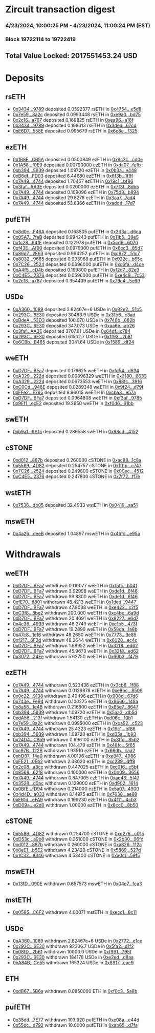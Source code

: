 # Zircuit transaction digest
### 4/23/2024, 10:00:25 PM - 4/23/2024, 11:00:24 PM (EST)
### Block 19722114 to 19722419

## Total Value Locked: 2017551453.24 USD

# Deposits
## rsETH
- [0x3434...9789](https://etherscan.io/address/0x34349c5569e7B846c3558961552D2202760A9789) deposited 0.0592377 rsETH in [0x4754...e5d8](https://etherscan.io/tx/0x34349c5569e7B846c3558961552D2202760A9789)
- [0x7e59...8a2c](https://etherscan.io/address/0x7e59c2E03a87Cf422B862bCe00cc76AB2C4E8a2c) deposited 0.0993448 rsETH in [0xe9a0...bd75](https://etherscan.io/tx/0x7e59c2E03a87Cf422B862bCe00cc76AB2C4E8a2c)
- [0x2c16...a767](https://etherscan.io/address/0x2c16f9840caB25DA3F143214Aa6A9d3feC4Da767) deposited 0.169825 rsETH in [0xea96...a16f](https://etherscan.io/tx/0x2c16f9840caB25DA3F143214Aa6A9d3feC4Da767)
- [0x3434...9789](https://etherscan.io/address/0x34349c5569e7B846c3558961552D2202760A9789) deposited 0.198613 rsETH in [0x3dea...67cd](https://etherscan.io/tx/0x34349c5569e7B846c3558961552D2202760A9789)
- [0xE6D7...558E](https://etherscan.io/address/0xE6D7dcCCf6F3148007764A6646e08A81119a558E) deposited 0.995679 rsETH in [0x6c8e...f325](https://etherscan.io/tx/0xE6D7dcCCf6F3148007764A6646e08A81119a558E)
## ezETH
- [0x1B8F...CB5A](https://etherscan.io/address/0x1B8F72095DC180803FCD84DfF91667B1A243CB5A) deposited 0.0500849 ezETH in [0x9c3c...cd0e](https://etherscan.io/tx/0x1B8F72095DC180803FCD84DfF91667B1A243CB5A)
- [0x1A58...f0E9](https://etherscan.io/address/0x1A5847F724EF426421516b10018659EB7084f0E9) deposited 0.00790000 ezETH in [0xda07...fefb](https://etherscan.io/tx/0x1A5847F724EF426421516b10018659EB7084f0E9)
- [0xb394...5939](https://etherscan.io/address/0xb3940c053579c2F842F581465d4EE7046E9C5939) deposited 1.09720 ezETH in [0x0b3a...e448](https://etherscan.io/tx/0xb3940c053579c2F842F581465d4EE7046E9C5939)
- [0xB6df...FD03](https://etherscan.io/address/0xB6df21296A5e7Fc98025e575391bf9423898FD03) deposited 6.44680 ezETH in [0x6f3b...1f9f](https://etherscan.io/tx/0xB6df21296A5e7Fc98025e575391bf9423898FD03)
- [0x7A49...4744](https://etherscan.io/address/0x7A493Be5c2ce014cD049Bf178a1ac0Db1B434744) deposited 1.70467 ezETH in [0x19c1...bf86](https://etherscan.io/tx/0x7A493Be5c2ce014cD049Bf178a1ac0Db1B434744)
- [0x3faf...AA3E](https://etherscan.io/address/0x3faf82B0Ffb5467cBcFF43428389a0D531D4AA3E) deposited 0.0200000 ezETH in [0x7f3f...8db5](https://etherscan.io/tx/0x3faf82B0Ffb5467cBcFF43428389a0D531D4AA3E)
- [0x7A49...4744](https://etherscan.io/address/0x7A493Be5c2ce014cD049Bf178a1ac0Db1B434744) deposited 0.109096 ezETH in [0x75d3...b894](https://etherscan.io/tx/0x7A493Be5c2ce014cD049Bf178a1ac0Db1B434744)
- [0x7A49...4744](https://etherscan.io/address/0x7A493Be5c2ce014cD049Bf178a1ac0Db1B434744) deposited 29.8278 ezETH in [0x3aa7...7ad4](https://etherscan.io/tx/0x7A493Be5c2ce014cD049Bf178a1ac0Db1B434744)
- [0x7A49...4744](https://etherscan.io/address/0x7A493Be5c2ce014cD049Bf178a1ac0Db1B434744) deposited 53.8366 ezETH in [0xaddd...17d7](https://etherscan.io/tx/0x7A493Be5c2ce014cD049Bf178a1ac0Db1B434744)
## pufETH
- [0x8d0c...F46A](https://etherscan.io/address/0x8d0c6Fe8b7F1C5BeE5d7DF37d9ab34974C48F46A) deposited 0.168505 pufETH in [0x3d3a...d6ca](https://etherscan.io/tx/0x8d0c6Fe8b7F1C5BeE5d7DF37d9ab34974C48F46A)
- [0x05A7...7feB](https://etherscan.io/address/0x05A793779CCDDf1b3C10264934C69a9061c67feB) deposited 0.994243 pufETH in [0x11b5...39e5](https://etherscan.io/tx/0x05A793779CCDDf1b3C10264934C69a9061c67feB)
- [0x1c28...64fF](https://etherscan.io/address/0x1c28073c81aaf9D701787c81d755B86ece4964fF) deposited 0.122978 pufETH in [0x5cd9...6070](https://etherscan.io/tx/0x1c28073c81aaf9D701787c81d755B86ece4964fF)
- [0xf43E...Af90](https://etherscan.io/address/0xf43EfEa896e57D4Fc6d28De6fb62038Eb4e8Af90) deposited 0.0979000 pufETH in [0x6ec3...85d7](https://etherscan.io/tx/0xf43EfEa896e57D4Fc6d28De6fb62038Eb4e8Af90)
- [0x86d7...2E63](https://etherscan.io/address/0x86d7d3D43829B889808FBb5Ad93916F6A9d42E63) deposited 0.994252 pufETH in [0xc972...51c7](https://etherscan.io/tx/0x86d7d3D43829B889808FBb5Ad93916F6A9d42E63)
- [0x8032...9685](https://etherscan.io/address/0x8032f1AD626be8D1e7F1ca0Eb5e49599E17B9685) deposited 0.993968 pufETH in [0x922c...b65c](https://etherscan.io/tx/0x8032f1AD626be8D1e7F1ca0Eb5e49599E17B9685)
- [0x7C26...2524](https://etherscan.io/address/0x7C26dB2a1FfCeCC7E5C1662638a6b1BE83ed2524) deposited 0.0696000 pufETH in [0xc6fa...d4ce](https://etherscan.io/tx/0x7C26dB2a1FfCeCC7E5C1662638a6b1BE83ed2524)
- [0xA4f5...cD4b](https://etherscan.io/address/0xA4f5F6501C3D7EE7bFDFAE25F2c1A22B764dcD4b) deposited 0.199800 pufETH in [0xf2d7...82e3](https://etherscan.io/tx/0xA4f5F6501C3D7EE7bFDFAE25F2c1A22B764dcD4b)
- [0xC4E5...2376](https://etherscan.io/address/0xC4E5Db8f9D59A0D5177138Df01ef1582b2492376) deposited 0.0596000 pufETH in [0xe4c9...7c53](https://etherscan.io/tx/0xC4E5Db8f9D59A0D5177138Df01ef1582b2492376)
- [0x2c16...a767](https://etherscan.io/address/0x2c16f9840caB25DA3F143214Aa6A9d3feC4Da767) deposited 0.354439 pufETH in [0x79c4...5e69](https://etherscan.io/tx/0x2c16f9840caB25DA3F143214Aa6A9d3feC4Da767)
## USDe
- [0xA360...1089](https://etherscan.io/address/0xA3609cf7872faa7804281c7C5eDB8b2D33001089) deposited 2.82467e+6 USDe in [0x92e2...51b5](https://etherscan.io/tx/0xA3609cf7872faa7804281c7C5eDB8b2D33001089)
- [0x293C...6E30](https://etherscan.io/address/0x293C6937D8D82e05B01335F7B33FBA0c8e256E30) deposited 30483.9 USDe in [0x31b6...c3ad](https://etherscan.io/tx/0x293C6937D8D82e05B01335F7B33FBA0c8e256E30)
- [0xBdeA...53D3](https://etherscan.io/address/0xBdeADE7Ae659ac740a9251d971b1FDb218f653D3) deposited 100.070 USDe in [0x746b...682b](https://etherscan.io/tx/0xBdeADE7Ae659ac740a9251d971b1FDb218f653D3)
- [0x293C...6E30](https://etherscan.io/address/0x293C6937D8D82e05B01335F7B33FBA0c8e256E30) deposited 347.073 USDe in [0xaa6e...ab26](https://etherscan.io/tx/0x293C6937D8D82e05B01335F7B33FBA0c8e256E30)
- [0x3faf...AA3E](https://etherscan.io/address/0x3faf82B0Ffb5467cBcFF43428389a0D531D4AA3E) deposited 3707.61 USDe in [0x64df...c784](https://etherscan.io/tx/0x3faf82B0Ffb5467cBcFF43428389a0D531D4AA3E)
- [0x293C...6E30](https://etherscan.io/address/0x293C6937D8D82e05B01335F7B33FBA0c8e256E30) deposited 61502.7 USDe in [0x1f93...2b8f](https://etherscan.io/tx/0x293C6937D8D82e05B01335F7B33FBA0c8e256E30)
- [0x6CBb...B465](https://etherscan.io/address/0x6CBbB64a17Dd1a32Af956408ffbBEF1372FaB465) deposited 3041.64 USDe in [0x1589...df24](https://etherscan.io/tx/0x6CBbB64a17Dd1a32Af956408ffbBEF1372FaB465)
## weETH
- [0xD7DF...BFa7](https://etherscan.io/address/0xD7DF7E085214743530afF339aFC420c7c720BFa7) deposited 0.178625 weETH in [0xfd54...d634](https://etherscan.io/tx/0xD7DF7E085214743530afF339aFC420c7c720BFa7)
- [0xA329...222d](https://etherscan.io/address/0xA329C4A197ef89c0463bBB9bE4ae676f3216222d) deposited 0.00896329 weETH in [0x3180...6633](https://etherscan.io/tx/0xA329C4A197ef89c0463bBB9bE4ae676f3216222d)
- [0xA329...222d](https://etherscan.io/address/0xA329C4A197ef89c0463bBB9bE4ae676f3216222d) deposited 0.0673553 weETH in [0x88fc...3916](https://etherscan.io/tx/0xA329C4A197ef89c0463bBB9bE4ae676f3216222d)
- [0xC0Cd...948E](https://etherscan.io/address/0xC0CdbCD0B24361Df8A888E18D2A3cEDD4CEc948E) deposited 0.0289348 weETH in [0x9f24...d79f](https://etherscan.io/tx/0xC0CdbCD0B24361Df8A888E18D2A3cEDD4CEc948E)
- [0xFFe2...E795](https://etherscan.io/address/0xFFe27CaaD927f286e4871ea183d16688424aE795) deposited 8.96015 weETH in [0xcba3...e57a](https://etherscan.io/tx/0xFFe27CaaD927f286e4871ea183d16688424aE795)
- [0xD7DF...BFa7](https://etherscan.io/address/0xD7DF7E085214743530afF339aFC420c7c720BFa7) deposited 0.0964808 weETH in [0xf3af...9785](https://etherscan.io/tx/0xD7DF7E085214743530afF339aFC420c7c720BFa7)
- [0x9Ef1...ecE2](https://etherscan.io/address/0x9Ef10964D932e4073418e32846A80a770859ecE2) deposited 19.2650 weETH in [0xf0d6...61bb](https://etherscan.io/tx/0x9Ef10964D932e4073418e32846A80a770859ecE2)
## swETH
- [0xb9a1...9Af5](https://etherscan.io/address/0xb9a171D847db1DB5620a3A4264193954DA229Af5) deposited 0.286558 swETH in [0x98cd...4152](https://etherscan.io/tx/0xb9a171D847db1DB5620a3A4264193954DA229Af5)
## cSTONE
- [0xd012...887b](https://etherscan.io/address/0xd012B82ce8a291f5aAdEc4254137EB22A63E887b) deposited 0.260000 cSTONE in [0xac98...1c8a](https://etherscan.io/tx/0xd012B82ce8a291f5aAdEc4254137EB22A63E887b)
- [0x5589...4D82](https://etherscan.io/address/0x558914cb1f8e9d3d9D37764BFBa5aC3AC7AD4D82) deposited 0.254757 cSTONE in [0x1fbb...c747](https://etherscan.io/tx/0x558914cb1f8e9d3d9D37764BFBa5aC3AC7AD4D82)
- [0x7C26...2524](https://etherscan.io/address/0x7C26dB2a1FfCeCC7E5C1662638a6b1BE83ed2524) deposited 0.249800 cSTONE in [0x00ec...4512](https://etherscan.io/tx/0x7C26dB2a1FfCeCC7E5C1662638a6b1BE83ed2524)
- [0xC4E5...2376](https://etherscan.io/address/0xC4E5Db8f9D59A0D5177138Df01ef1582b2492376) deposited 0.247800 cSTONE in [0x7f72...ff7e](https://etherscan.io/tx/0xC4E5Db8f9D59A0D5177138Df01ef1582b2492376)
## wstETH
- [0x7536...db05](https://etherscan.io/address/0x7536ffB51f80738247A1D5c86D2BDeE55A49db05) deposited 32.4933 wstETH in [0x0419...aa51](https://etherscan.io/tx/0x7536ffB51f80738247A1D5c86D2BDeE55A49db05)
## mswETH
- [0x4a26...deeB](https://etherscan.io/address/0x4a264b46F00739075FA2c337dA3c8a2E8E02deeB) deposited 1.04897 mswETH in [0x46fd...e95a](https://etherscan.io/tx/0x4a264b46F00739075FA2c337dA3c8a2E8E02deeB)
# Withdrawals
## weETH
- [0xD7DF...BFa7](https://etherscan.io/address/0xD7DF7E085214743530afF339aFC420c7c720BFa7) withdrawn 0.110077 weETH in [0xf5fc...b041](https://etherscan.io/tx/0xD7DF7E085214743530afF339aFC420c7c720BFa7)
- [0xD7DF...BFa7](https://etherscan.io/address/0xD7DF7E085214743530afF339aFC420c7c720BFa7) withdrawn 3.92998 weETH in [0xde1d...6f46](https://etherscan.io/tx/0xD7DF7E085214743530afF339aFC420c7c720BFa7)
- [0xD7DF...BFa7](https://etherscan.io/address/0xD7DF7E085214743530afF339aFC420c7c720BFa7) withdrawn 99.8300 weETH in [0xde1d...6f46](https://etherscan.io/tx/0xD7DF7E085214743530afF339aFC420c7c720BFa7)
- [0xfE70...8801](https://etherscan.io/address/0xfE7095C9dE2C5C76638f31C00dC90b94c4938801) withdrawn 48.4213 weETH in [0x1ded...9447](https://etherscan.io/tx/0xfE7095C9dE2C5C76638f31C00dC90b94c4938801)
- [0xD7DF...BFa7](https://etherscan.io/address/0xD7DF7E085214743530afF339aFC420c7c720BFa7) withdrawn 47.9038 weETH in [0xe422...c2f5](https://etherscan.io/tx/0xD7DF7E085214743530afF339aFC420c7c720BFa7)
- [0xC3f8...8be2](https://etherscan.io/address/0xC3f89F829CA23E85c59e9eC44a0c79e483d58be2) withdrawn 200.000 weETH in [0xc4bc...6a9d](https://etherscan.io/tx/0xC3f89F829CA23E85c59e9eC44a0c79e483d58be2)
- [0xD7DF...BFa7](https://etherscan.io/address/0xD7DF7E085214743530afF339aFC420c7c720BFa7) withdrawn 20.4691 weETH in [0x8227...e6d7](https://etherscan.io/tx/0xD7DF7E085214743530afF339aFC420c7c720BFa7)
- [0x4c36...4939](https://etherscan.io/address/0x4c3607e885147e13d348A4786ff63De6d5964939) withdrawn 48.2749 weETH in [0xe1b5...473f](https://etherscan.io/tx/0x4c3607e885147e13d348A4786ff63De6d5964939)
- [0xD7DF...BFa7](https://etherscan.io/address/0xD7DF7E085214743530afF339aFC420c7c720BFa7) withdrawn 19.2899 weETH in [0x58da...1a8b](https://etherscan.io/tx/0xD7DF7E085214743530afF339aFC420c7c720BFa7)
- [0x47c8...1e16](https://etherscan.io/address/0x47c809786c09f6831a279885802e7450De6d1e16) withdrawn 48.2650 weETH in [0x7773...3e85](https://etherscan.io/tx/0x47c809786c09f6831a279885802e7450De6d1e16)
- [0xf217...6F2d](https://etherscan.io/address/0xf2171FF3bBe7309FB03393ceB9e9D0Ab28276F2d) withdrawn 48.2644 weETH in [0x6028...ec4c](https://etherscan.io/tx/0xf2171FF3bBe7309FB03393ceB9e9D0Ab28276F2d)
- [0xD7DF...BFa7](https://etherscan.io/address/0xD7DF7E085214743530afF339aFC420c7c720BFa7) withdrawn 1.68952 weETH in [0x32f8...ed62](https://etherscan.io/tx/0xD7DF7E085214743530afF339aFC420c7c720BFa7)
- [0xD7DF...BFa7](https://etherscan.io/address/0xD7DF7E085214743530afF339aFC420c7c720BFa7) withdrawn 45.9673 weETH in [0x32f8...ed62](https://etherscan.io/tx/0xD7DF7E085214743530afF339aFC420c7c720BFa7)
- [0x3072...24Ee](https://etherscan.io/address/0x307225Bc52ef0fEDAa67b626996c0E74cEA924Ee) withdrawn 5.62750 weETH in [0x60b3...f479](https://etherscan.io/tx/0x307225Bc52ef0fEDAa67b626996c0E74cEA924Ee)
## ezETH
- [0x7A49...4744](https://etherscan.io/address/0x7A493Be5c2ce014cD049Bf178a1ac0Db1B434744) withdrawn 0.523436 ezETH in [0x3cb6...1f88](https://etherscan.io/tx/0x7A493Be5c2ce014cD049Bf178a1ac0Db1B434744)
- [0x7A49...4744](https://etherscan.io/address/0x7A493Be5c2ce014cD049Bf178a1ac0Db1B434744) withdrawn 0.0129878 ezETH in [0xe8bc...8509](https://etherscan.io/tx/0x7A493Be5c2ce014cD049Bf178a1ac0Db1B434744)
- [0x0c22...9138](https://etherscan.io/address/0x0c222343EB88087BD734CBe9A36068D4cF8b9138) withdrawn 2.49496 ezETH in [0x908d...67d6](https://etherscan.io/tx/0x0c222343EB88087BD734CBe9A36068D4cF8b9138)
- [0x743e...Fe94](https://etherscan.io/address/0x743e65C74de4Fd405624924162402A4388BbFe94) withdrawn 0.100275 ezETH in [0x9666...148a](https://etherscan.io/tx/0x743e65C74de4Fd405624924162402A4388BbFe94)
- [0x8a58...1e4B](https://etherscan.io/address/0x8a58D4944F54422b3DfEfF67Ab4533ec141D1e4B) withdrawn 0.216800 ezETH in [0x85e7...8647](https://etherscan.io/tx/0x8a58D4944F54422b3DfEfF67Ab4533ec141D1e4B)
- [0xb394...5939](https://etherscan.io/address/0xb3940c053579c2F842F581465d4EE7046E9C5939) withdrawn 1.09720 ezETH in [0x5aa3...db5d](https://etherscan.io/tx/0xb3940c053579c2F842F581465d4EE7046E9C5939)
- [0xdA56...213f](https://etherscan.io/address/0xdA56D56EB12118b686d1703C5c2e82E71573213f) withdrawn 1.54130 ezETH in [0xd06c...10b1](https://etherscan.io/tx/0xdA56D56EB12118b686d1703C5c2e82E71573213f)
- [0x7e59...8a2c](https://etherscan.io/address/0x7e59c2E03a87Cf422B862bCe00cc76AB2C4E8a2c) withdrawn 0.0995000 ezETH in [0xba52...c523](https://etherscan.io/tx/0x7e59c2E03a87Cf422B862bCe00cc76AB2C4E8a2c)
- [0x7A49...4744](https://etherscan.io/address/0x7A493Be5c2ce014cD049Bf178a1ac0Db1B434744) withdrawn 25.4323 ezETH in [0x19c1...bf86](https://etherscan.io/tx/0x7A493Be5c2ce014cD049Bf178a1ac0Db1B434744)
- [0xb394...5939](https://etherscan.io/address/0xb3940c053579c2F842F581465d4EE7046E9C5939) withdrawn 1.09720 ezETH in [0xd35a...1b93](https://etherscan.io/tx/0xb3940c053579c2F842F581465d4EE7046E9C5939)
- [0x24D4...C9b9](https://etherscan.io/address/0x24D43B0e4f55a8D4d4F91e2959990540A2fFC9b9) withdrawn 0.996100 ezETH in [0x3ffd...85b2](https://etherscan.io/tx/0x24D43B0e4f55a8D4d4F91e2959990540A2fFC9b9)
- [0x7A49...4744](https://etherscan.io/address/0x7A493Be5c2ce014cD049Bf178a1ac0Db1B434744) withdrawn 104.479 ezETH in [0x48fc...5f65](https://etherscan.io/tx/0x7A493Be5c2ce014cD049Bf178a1ac0Db1B434744)
- [0xc97B...122B](https://etherscan.io/address/0xc97B31276d72237D27ACeebbFD3819c352a2122B) withdrawn 1.93510 ezETH in [0x66db...caa2](https://etherscan.io/tx/0xc97B31276d72237D27ACeebbFD3819c352a2122B)
- [0xbD87...14a0](https://etherscan.io/address/0xbD87E1E513fcc7719318Bc268B8Fc4079a2c14a0) withdrawn 4.00196 ezETH in [0xe847...4986](https://etherscan.io/tx/0xbD87E1E513fcc7719318Bc268B8Fc4079a2c14a0)
- [0xFE21...0Eb2](https://etherscan.io/address/0xFE21Fce70ebf0c4f386e91F877b396e7d09F0Eb2) withdrawn 2.38020 ezETH in [0xc239...dff8](https://etherscan.io/tx/0xFE21Fce70ebf0c4f386e91F877b396e7d09F0Eb2)
- [0x2c08...a8cc](https://etherscan.io/address/0x2c08Ef6Ed094392FA99594B5e5E50EBfb459a8cc) withdrawn 0.447025 ezETH in [0xc016...c5bf](https://etherscan.io/tx/0x2c08Ef6Ed094392FA99594B5e5E50EBfb459a8cc)
- [0x8568...62f8](https://etherscan.io/address/0x85684C11FD750506CD8783a7cDC19Bc583ce62f8) withdrawn 0.100000 ezETH in [0x0b09...3656](https://etherscan.io/tx/0x85684C11FD750506CD8783a7cDC19Bc583ce62f8)
- [0x7A49...4744](https://etherscan.io/address/0x7A493Be5c2ce014cD049Bf178a1ac0Db1B434744) withdrawn 0.847005 ezETH in [0xac43...5f47](https://etherscan.io/tx/0x7A493Be5c2ce014cD049Bf178a1ac0Db1B434744)
- [0x3528...d0ac](https://etherscan.io/address/0x35288e260ecFfA56CdFA080C96A65124CbcDd0ac) withdrawn 0.129000 ezETH in [0xd902...1614](https://etherscan.io/tx/0x35288e260ecFfA56CdFA080C96A65124CbcDd0ac)
- [0x0BfE...fD94](https://etherscan.io/address/0x0BfE20FE3F089F50080a8E177B0D84E9836DfD94) withdrawn 0.214000 ezETH in [0x5a07...4900](https://etherscan.io/tx/0x0BfE20FE3F089F50080a8E177B0D84E9836DfD94)
- [0x4d4D...a033](https://etherscan.io/address/0x4d4D9A8c03d677A7f3447DF3BebdD2a6471ca033) withdrawn 8.14975 ezETH in [0x7638...ae88](https://etherscan.io/tx/0x4d4D9A8c03d677A7f3447DF3BebdD2a6471ca033)
- [0xE61d...eFA9](https://etherscan.io/address/0xE61dAA01934becb1e2e96ceEcE92fA8F200eeFA9) withdrawn 0.199230 ezETH in [0x4f11...4cb3](https://etherscan.io/tx/0xE61dAA01934becb1e2e96ceEcE92fA8F200eeFA9)
- [0xD09a...e2d0](https://etherscan.io/address/0xD09a66cdeBa2Cd815219379d88a234DE911Ce2d0) withdrawn 1.00000 ezETH in [0x8cc0...8b50](https://etherscan.io/tx/0xD09a66cdeBa2Cd815219379d88a234DE911Ce2d0)
## cSTONE
- [0x5589...4D82](https://etherscan.io/address/0x558914cb1f8e9d3d9D37764BFBa5aC3AC7AD4D82) withdrawn 0.254700 cSTONE in [0xd276...c015](https://etherscan.io/tx/0x558914cb1f8e9d3d9D37764BFBa5aC3AC7AD4D82)
- [0xD53c...a9b8](https://etherscan.io/address/0xD53c2194FC257aC324e0b7e6af1b34758fBBa9b8) withdrawn 0.251000 cSTONE in [0x2b30...96fd](https://etherscan.io/tx/0xD53c2194FC257aC324e0b7e6af1b34758fBBa9b8)
- [0xd012...887b](https://etherscan.io/address/0xd012B82ce8a291f5aAdEc4254137EB22A63E887b) withdrawn 0.260000 cSTONE in [0xa826...112a](https://etherscan.io/tx/0xd012B82ce8a291f5aAdEc4254137EB22A63E887b)
- [0x8eE1...b5E2](https://etherscan.io/address/0x8eE1902fBc9Cb3FF75592CFe8B9d8dd0268Eb5E2) withdrawn 4.23420 cSTONE in [0x5569...527d](https://etherscan.io/tx/0x8eE1902fBc9Cb3FF75592CFe8B9d8dd0268Eb5E2)
- [0x1C32...8346](https://etherscan.io/address/0x1C3281575B4d677713C6c1Fc8D638A2Ea2558346) withdrawn 4.53400 cSTONE in [0xa0c1...59f5](https://etherscan.io/tx/0x1C3281575B4d677713C6c1Fc8D638A2Ea2558346)
## mswETH
- [0x13fD...090E](https://etherscan.io/address/0x13fD0BA87F6084BB15F38C86CdCd0028b736090E) withdrawn 0.657573 mswETH in [0x04e7...fca3](https://etherscan.io/tx/0x13fD0BA87F6084BB15F38C86CdCd0028b736090E)
## mstETH
- [0x0585...C6F2](https://etherscan.io/address/0x058569B54f4d2F92e8B6A65B106b555eA505C6F2) withdrawn 4.00071 mstETH in [0xecc1...8c11](https://etherscan.io/tx/0x058569B54f4d2F92e8B6A65B106b555eA505C6F2)
## USDe
- [0xA360...1089](https://etherscan.io/address/0xA3609cf7872faa7804281c7C5eDB8b2D33001089) withdrawn 2.82467e+6 USDe in [0x2772...e1ce](https://etherscan.io/tx/0xA3609cf7872faa7804281c7C5eDB8b2D33001089)
- [0x293C...6E30](https://etherscan.io/address/0x293C6937D8D82e05B01335F7B33FBA0c8e256E30) withdrawn 92336.7 USDe in [0x5fa2...d1f2](https://etherscan.io/tx/0x293C6937D8D82e05B01335F7B33FBA0c8e256E30)
- [0x08fD...2b61](https://etherscan.io/address/0x08fD406840A6215EF9027701c923cF17240a2b61) withdrawn 10000.0 USDe in [0xf991...795f](https://etherscan.io/tx/0x08fD406840A6215EF9027701c923cF17240a2b61)
- [0x293C...6E30](https://etherscan.io/address/0x293C6937D8D82e05B01335F7B33FBA0c8e256E30) withdrawn 184178 USDe in [0xe2ed...d8aa](https://etherscan.io/tx/0x293C6937D8D82e05B01335F7B33FBA0c8e256E30)
- [0xA84B...Ce55](https://etherscan.io/address/0xA84B9205F69782FeA9a9Fa5C33E5F0aF4C36Ce55) withdrawn 165324 USDe in [0x8917...eae9](https://etherscan.io/tx/0xA84B9205F69782FeA9a9Fa5C33E5F0aF4C36Ce55)
## ETH
- [0xdB67...5B6a](https://etherscan.io/address/0xdB67cA062cF936F2b46965021eF9ef71862D5B6a) withdrawn 0.0850000 ETH in [0xf0c3...5a8b](https://etherscan.io/tx/0xdB67cA062cF936F2b46965021eF9ef71862D5B6a)
## pufETH
- [0x35dd...7E77](https://etherscan.io/address/0x35ddf3c5C8Afe9434d918cB6340Dd78338eA7E77) withdrawn 103.920 pufETH in [0xe08a...e44d](https://etherscan.io/tx/0x35ddf3c5C8Afe9434d918cB6340Dd78338eA7E77)
- [0x55dc...d792](https://etherscan.io/address/0x55dcBC9c295C4eCA1bE7235b708fF5258856d792) withdrawn 10.0000 pufETH in [0xab65...d7fa](https://etherscan.io/tx/0x55dcBC9c295C4eCA1bE7235b708fF5258856d792)
